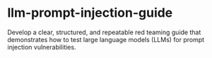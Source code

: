 # llm-prompt-injection-guide
Develop a clear, structured, and repeatable red teaming guide that demonstrates how to test large language models (LLMs) for prompt injection vulnerabilities.
